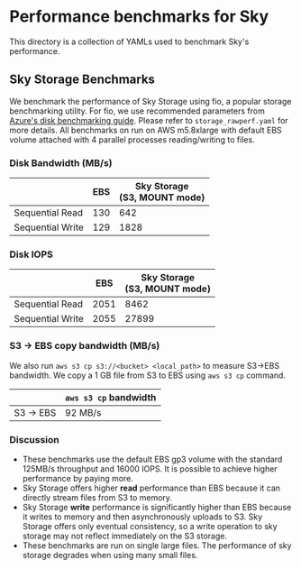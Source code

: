# Performance benchmarks for Sky

This directory is a collection of YAMLs used to benchmark Sky's performance. 

## Sky Storage Benchmarks
We benchmark the performance of Sky Storage using fio, a popular storage
benchmarking utility. For fio, we use recommended parameters from [Azure's 
disk benchmarking guide](https://docs.microsoft.com/en-us/azure/virtual-machines/disks-benchmarks).
Please refer to `storage_rawperf.yaml` for more details.
All benchmarks on run on AWS m5.8xlarge with default EBS volume attached with 
4 parallel processes reading/writing to files.

### Disk Bandwidth (MB/s)

|                  | EBS | Sky Storage<br/>(S3, MOUNT mode) |
|------------------|-----|----------------------------------|
| Sequential Read  | 130 | 642                              |
| Sequential Write | 129 | 1828                             |


### Disk IOPS

|                  | EBS  | Sky Storage<br/>(S3, MOUNT mode) |
|------------------|------|----------------------------------|
| Sequential Read  | 2051 | 8462                             |
| Sequential Write | 2055 | 27899                            |

### S3 -> EBS copy bandwidth (MB/s)

We also run `aws s3 cp s3://<bucket> <local_path>` to measure S3->EBS bandwidth.
We copy a 1 GB file from S3 to EBS using `aws s3 cp` command.

|           | `aws s3 cp` bandwidth |
|-----------|-----------------------|
| S3 -> EBS | 92 MB/s               |

### Discussion
* These benchmarks use the default EBS gp3 volume with the standard 125MB/s 
  throughput and 16000 IOPS. It is possible to achieve higher performance by 
  paying more.
* Sky Storage offers higher **read** performance than EBS because it can directly
  stream files from S3 to memory.
* Sky Storage **write** performance is significantly higher than EBS because it
  writes to memory and then asynchronously uploads to S3. Sky Storage offers 
  only eventual consistency, so a write operation to sky storage may not reflect 
  immediately on the S3 storage.
* These benchmarks are run on single large files. The performance of sky storage
  degrades when using many small files.
